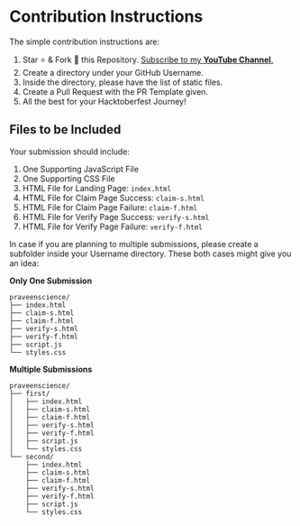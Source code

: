 # Contribution Instructions

The simple contribution instructions are:

1. Star :star: & Fork :fork_and_knife: this Repository. [Subscribe to my **YouTube Channel**.](https://rb.gy/fupw21)
2. Create a directory under your GitHub Username.
3. Inside the directory, please have the list of static files.
4. Create a Pull Request with the PR Template given.
5. All the best for your Hacktoberfest Journey!

## Files to be Included

Your submission should include:

1. One Supporting JavaScript File
2. One Supporting CSS File
3. HTML File for Landing Page: `index.html`
4. HTML File for Claim Page Success: `claim-s.html`
5. HTML File for Claim Page Failure: `claim-f.html`
6. HTML File for Verify Page Success: `verify-s.html`
7. HTML File for Verify Page Failure: `verify-f.html`

In case if you are planning to multiple submissions, please create a subfolder inside your Username directory. These both cases might give you an idea:

**Only One Submission**

```text
praveenscience/
├── index.html
├── claim-s.html
├── claim-f.html
├── verify-s.html
├── verify-f.html
├── script.js
└── styles.css
```

**Multiple Submissions**

```text
praveenscience/
├── first/
│   ├── index.html
│   ├── claim-s.html
│   ├── claim-f.html
│   ├── verify-s.html
│   ├── verify-f.html
│   ├── script.js
│   └── styles.css
└── second/
    ├── index.html
    ├── claim-s.html
    ├── claim-f.html
    ├── verify-s.html
    ├── verify-f.html
    ├── script.js
    └── styles.css
```
